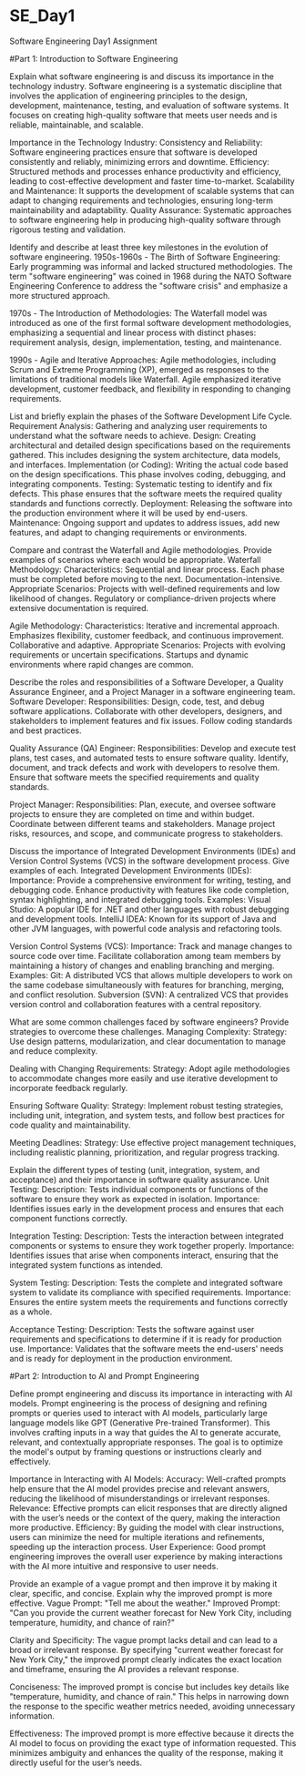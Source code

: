 # SE_Day1
Software Engineering Day1 Assignment

#Part 1: Introduction to Software Engineering

Explain what software engineering is and discuss its importance in the technology industry.
Software engineering is a systematic discipline that involves the application of engineering principles to the design, development, maintenance, testing, and evaluation of software systems. It focuses on creating high-quality software that meets user needs and is reliable, maintainable, and scalable.

Importance in the Technology Industry:
Consistency and Reliability: Software engineering practices ensure that software is developed consistently and reliably, minimizing errors and downtime.
Efficiency: Structured methods and processes enhance productivity and efficiency, leading to cost-effective development and faster time-to-market.
Scalability and Maintenance: It supports the development of scalable systems that can adapt to changing requirements and technologies, ensuring long-term maintainability and adaptability.
Quality Assurance: Systematic approaches to software engineering help in producing high-quality software through rigorous testing and validation.

Identify and describe at least three key milestones in the evolution of software engineering.
1950s-1960s - The Birth of Software Engineering:
Early programming was informal and lacked structured methodologies. The term "software engineering" was coined in 1968 during the NATO Software Engineering Conference to address the "software crisis" and emphasize a more structured approach.

1970s - The Introduction of Methodologies:
The Waterfall model was introduced as one of the first formal software development methodologies, emphasizing a sequential and linear process with distinct phases: requirement analysis, design, implementation, testing, and maintenance.

1990s - Agile and Iterative Approaches:
Agile methodologies, including Scrum and Extreme Programming (XP), emerged as responses to the limitations of traditional models like Waterfall. Agile emphasized iterative development, customer feedback, and flexibility in responding to changing requirements.

List and briefly explain the phases of the Software Development Life Cycle.
Requirement Analysis:
Gathering and analyzing user requirements to understand what the software needs to achieve.
Design:
Creating architectural and detailed design specifications based on the requirements gathered. This includes designing the system architecture, data models, and interfaces.
Implementation (or Coding):
Writing the actual code based on the design specifications. This phase involves coding, debugging, and integrating components.
Testing:
Systematic testing to identify and fix defects. This phase ensures that the software meets the required quality standards and functions correctly.
Deployment:
Releasing the software into the production environment where it will be used by end-users.
Maintenance:
Ongoing support and updates to address issues, add new features, and adapt to changing requirements or environments.

Compare and contrast the Waterfall and Agile methodologies. Provide examples of scenarios where each would be appropriate.
Waterfall Methodology:
Characteristics:
Sequential and linear process.
Each phase must be completed before moving to the next.
Documentation-intensive.
Appropriate Scenarios:
Projects with well-defined requirements and low likelihood of changes.
Regulatory or compliance-driven projects where extensive documentation is required.

Agile Methodology:
Characteristics:
Iterative and incremental approach.
Emphasizes flexibility, customer feedback, and continuous improvement.
Collaborative and adaptive.
Appropriate Scenarios:
Projects with evolving requirements or uncertain specifications.
Startups and dynamic environments where rapid changes are common.

Describe the roles and responsibilities of a Software Developer, a Quality Assurance Engineer, and a Project Manager in a software engineering team.
Software Developer:
Responsibilities:
Design, code, test, and debug software applications.
Collaborate with other developers, designers, and stakeholders to implement features and fix issues.
Follow coding standards and best practices.

Quality Assurance (QA) Engineer:
Responsibilities:
Develop and execute test plans, test cases, and automated tests to ensure software quality.
Identify, document, and track defects and work with developers to resolve them.
Ensure that software meets the specified requirements and quality standards.

Project Manager:
Responsibilities:
Plan, execute, and oversee software projects to ensure they are completed on time and within budget.
Coordinate between different teams and stakeholders.
Manage project risks, resources, and scope, and communicate progress to stakeholders.

Discuss the importance of Integrated Development Environments (IDEs) and Version Control Systems (VCS) in the software development process. Give examples of each.
Integrated Development Environments (IDEs):
Importance:
Provide a comprehensive environment for writing, testing, and debugging code.
Enhance productivity with features like code completion, syntax highlighting, and integrated debugging tools.
Examples:
Visual Studio: A popular IDE for .NET and other languages with robust debugging and development tools.
IntelliJ IDEA: Known for its support of Java and other JVM languages, with powerful code analysis and refactoring tools.

Version Control Systems (VCS):
Importance:
Track and manage changes to source code over time.
Facilitate collaboration among team members by maintaining a history of changes and enabling branching and merging.
Examples:
Git: A distributed VCS that allows multiple developers to work on the same codebase simultaneously with features for branching, merging, and conflict resolution.
Subversion (SVN): A centralized VCS that provides version control and collaboration features with a central repository.

What are some common challenges faced by software engineers? Provide strategies to overcome these challenges.
Managing Complexity:
Strategy: Use design patterns, modularization, and clear documentation to manage and reduce complexity.

Dealing with Changing Requirements:
Strategy: Adopt agile methodologies to accommodate changes more easily and use iterative development to incorporate feedback regularly.

Ensuring Software Quality:
Strategy: Implement robust testing strategies, including unit, integration, and system tests, and follow best practices for code quality and maintainability.

Meeting Deadlines:
Strategy: Use effective project management techniques, including realistic planning, prioritization, and regular progress tracking.

Explain the different types of testing (unit, integration, system, and acceptance) and their importance in software quality assurance.
Unit Testing:
Description: Tests individual components or functions of the software to ensure they work as expected in isolation.
Importance: Identifies issues early in the development process and ensures that each component functions correctly.

Integration Testing:
Description: Tests the interaction between integrated components or systems to ensure they work together properly.
Importance: Identifies issues that arise when components interact, ensuring that the integrated system functions as intended.

System Testing:
Description: Tests the complete and integrated software system to validate its compliance with specified requirements.
Importance: Ensures the entire system meets the requirements and functions correctly as a whole.

Acceptance Testing:
Description: Tests the software against user requirements and specifications to determine if it is ready for production use.
Importance: Validates that the software meets the end-users' needs and is ready for deployment in the production environment.

#Part 2: Introduction to AI and Prompt Engineering

Define prompt engineering and discuss its importance in interacting with AI models.
Prompt engineering is the process of designing and refining prompts or queries used to interact with AI models, particularly large language models like GPT (Generative Pre-trained Transformer). This involves crafting inputs in a way that guides the AI to generate accurate, relevant, and contextually appropriate responses. The goal is to optimize the model's output by framing questions or instructions clearly and effectively.

Importance in Interacting with AI Models:
Accuracy: Well-crafted prompts help ensure that the AI model provides precise and relevant answers, reducing the likelihood of misunderstandings or irrelevant responses.
Relevance: Effective prompts can elicit responses that are directly aligned with the user’s needs or the context of the query, making the interaction more productive.
Efficiency: By guiding the model with clear instructions, users can minimize the need for multiple iterations and refinements, speeding up the interaction process.
User Experience: Good prompt engineering improves the overall user experience by making interactions with the AI more intuitive and responsive to user needs.

Provide an example of a vague prompt and then improve it by making it clear, specific, and concise. Explain why the improved prompt is more effective.
Vague Prompt: "Tell me about the weather."
Improved Prompt: "Can you provide the current weather forecast for New York City, including temperature, humidity, and chance of rain?"

Clarity and Specificity:
The vague prompt lacks detail and can lead to a broad or irrelevant response. By specifying "current weather forecast for New York City," the improved prompt clearly indicates the exact location and timeframe, ensuring the AI provides a relevant response.

Conciseness:
The improved prompt is concise but includes key details like "temperature, humidity, and chance of rain." This helps in narrowing down the response to the specific weather metrics needed, avoiding unnecessary information.

Effectiveness:
The improved prompt is more effective because it directs the AI model to focus on providing the exact type of information requested. This minimizes ambiguity and enhances the quality of the response, making it directly useful for the user’s needs.
